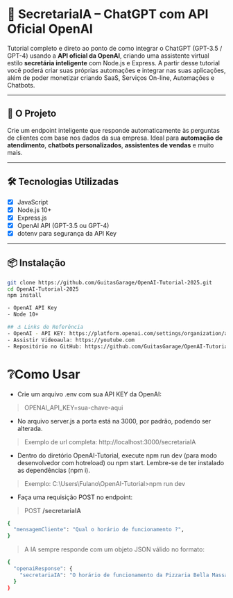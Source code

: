 # 🤖 SecretariaIA – ChatGPT com API Oficial OpenAI

Tutorial completo e direto ao ponto de como integrar o ChatGPT (GPT-3.5 / GPT-4) usando a **API oficial da OpenAI**, criando uma assistente virtual estilo **secretária inteligente** com Node.js e Express. A partir desse tutorial você poderá criar suas próprias automações e integrar nas suas aplicações, além de poder monetizar criando SaaS, Serviços On-line, Automações e Chatbots.

---

## 🚀 O Projeto

Crie um endpoint inteligente que responde automaticamente às perguntas de clientes com base nos dados da sua empresa. Ideal para **automação de atendimento**, **chatbots personalizados**, **assistentes de vendas** e muito mais.

---

## 🛠️ Tecnologias Utilizadas

- [x] JavaScript
- [x] Node.js 10+
- [x] Express.js
- [x] OpenAI API (GPT-3.5 ou GPT-4)
- [x] dotenv para segurança da API Key

---

## 📦 Instalação

```bash
git clone https://github.com/GuitasGarage/OpenAI-Tutorial-2025.git
cd OpenAI-Tutorial-2025
npm install

- OpenAI API Key
- Node 10+

## ⚓ Links de Referência
- OpenAI - API KEY: https://platform.openai.com/settings/organization/api-keys
- Assistir Videoaula: https://youtube.com
- Repositório no GitHub: https://github.com/GuitasGarage/OpenAI-Tutorial-2025
```

# ❔Como Usar

- Crie um arquivo .env com sua API KEY da OpenAI:
> OPENAI_API_KEY=sua-chave-aqui
- No arquivo server.js a porta está na 3000, por padrão, podendo ser alterada.
> Exemplo de url completa: http://localhost:3000/secretariaIA
- Dentro do diretório OpenAI-Tutorial, execute npm run dev (para modo desenvolvedor com hotreload) ou npm start. Lembre-se de ter instalado as dependências (npm i).
>  Exemplo: C:\Users\Fulano\OpenAI-Tutorial>npm run dev

- Faça uma requisição POST no endpoint:

> POST <strong>/secretariaIA</strong>

```bash
{
  "mensagemCliente": "Qual o horário de funcionamento ?",
}
```
> A IA sempre responde com um objeto JSON válido no formato:
```bash
{
  "openaiResponse": {
    "secretariaIA": "O horário de funcionamento da Pizzaria Bella Massa é todos os dias das 18h às 23h."
  }
}
